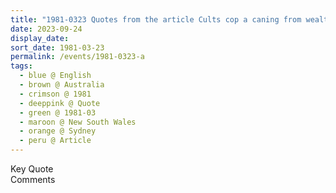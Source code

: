 ```yaml
---
title: "1981-0323 Quotes from the article Cults cop a caning from wealthy Mother Mātājī by Nicholas Rothwell published in the newspaper The Australian on March 24, 1981, Sydney, New South Wales, Australia (other date 0322; it could be part of the 0322 Press Conference)"
date: 2023-09-24
display_date: 
sort_date: 1981-03-23
permalink: /events/1981-0323-a
tags:
  - blue @ English
  - brown @ Australia
  - crimson @ 1981
  - deeppink @ Quote
  - green @ 1981-03
  - maroon @ New South Wales
  - orange @ Sydney
  - peru @ Article
---
```


<wave-list>
  <list-title color="green" width="75">Key Quote</list-title>
  <list-item color="BlanchedAlmond"  width="200"></list-item>
  <list-item color="Lavender"></list-item>
  <list-item color="BlanchedAlmond"></list-item>
</wave-list>

<br>

<wave-list>
  <list-title color="green" width="75">Comments</list-title>
  <list-item color="BlanchedAlmond"  width="200"></list-item>
  <list-item color="Lavender"></list-item>
  <list-item color="BlanchedAlmond"></list-item>
</wave-list>